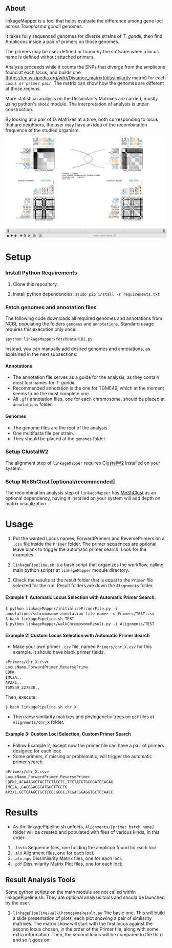 ## About

linkageMapper is a tool that helps evaluate the difference among gene loci across *Toxoplasma gondii* genomes.

It takes fully sequenced genomes for diverse strains of *T. gondii*, then find Amplicons inside a pair of primers on those genomes.

The primers may be user-defined or found by the software when a locus name is defined without attached primers.

Analysis proceeds while it counts the SNPs that diverge from the amplicons found at each locus, and builds one [https://en.wikipedia.org/wiki/Distance_matrix](dissimilarity matrix) for each `Locus or primer pair`. The matrix can show how the genomes are different at those regions.

More statistical analysis on the Dissimilarity Matrixes are carried, mostly using python's `skbio` module. The interpretation of analysis is under construction.

By looking at a pair of D. Matrixes at a time, both corresponding to locus that are neighbors, the user may have an idea of the recombination frequence of the studied organism.

![](walkChr.jpg?raw=true)

# Setup

### Install Python Requirements

1. Clone this repository.

2. Install python dependencies: `$sudo pip install -r requirements.txt`

### Fetch genomes and annotation files

The following code downloads all required genomes and annotations from NCBI,
populating the folders `genomes` and `annotations`. Standard usage requires this
execution only once.

```
$python linkageMapper/fetchDataNCBI.py
```

Instead, you can manually add desired genomes and annotations, as explained in the next subsections:

#### Annotations

* The annotation file serves as a guide for the analysis, as they contain most loci names for *T. gondii*.
* Recommended annotation is the one for TGME49, which at the moment seems to be the most complete one.
* All `.gff` annotation files, one for each chromosome, should be placed at `annotations` folder.

#### Genomes

* The genome files are the root of the analysis.
* One multifasta file per strain.
* They should be placed at the `genomes` folder.

### Setup ClustalW2

The alignment step of `linkageMapper` requires [ClustalW2](http://www.clustal.org/clustal2/) installed on your
system.

### Setup MeShClust [optional/recommended]

The recombination analysis step of `linkageMapper` has [MeShClust](https://github.com/TulsaBioinformaticsToolsmith/MeShClust) as an optional dependency, having it installed on your system will add depth on matrix visualization.


# Usage

1. Put the wanted Locus names, ForwardPrimers and ReversePrimers on a `.csv` file inside the `Primer` folder. The primer sequences are optional, leave blank to trigger the automatic primer search. Look for the examples.

2. `linkagePipeline.sh` is a bash script that organizes the workflow, calling main python scripts at `linkageMapper` module directory.

3. Check the results at the result folder that is equal to the `Primer` file selected for the run. Result folders are down the `Alignments` folder.


#### Example 1: Automatic Locus Selection with Automatic Primer Search.

```
$ python linkageMapper/initializePrimerFile.py -i annotations/<chromosome annotation file name> -o Primers/TEST.csv
$ bash linkagePipeline.sh TEST
$ python linkageMapper/walkChromosomeResult.py -i Alignments/TEST
```



#### Example 2: Custom Locus Selection with Automatic Primer Search

* Make your own primer `.csv` file, named `Primers/chr_X.csv` for this example. It should have blank primer fields. 

```
<Primers/chr_X.csv>
LocusName,ForwardPrimer,ReversePrime
CDPK
IMC2A,,
AP2X1,,
TGME49_227830,,
```


Then, execute:
```
$ bash linkagePipeline.sh chr_X
```

* Then view similarity matrixes and phylogenetic trees on `pdf` files at `Alignments/chr_X` folder.


#### Example 3: Custom Loci Selection, Custom Primer Search

* Follow Example 2, except now the primer file can have a pair of primers designed for each loci:
* Some primers, if missing or problematic, will trigger the automatic primer search.

```
<Primers/chr_X.csv>
LocusName,ForwardPrimer,ReversePrimer
CDPK1,ACAAAGGCTACTTCTACCTC,TTCTATGTGGGGATGCAGAG
IMC2A,,GACGGACGCATGGCTTGCTG
AP2X1,GCTCAAGCTGCTCCCCGGGC,TCGACGGAGGTGCTCCAACC

```

<!--- DEPRECATED?
### Example 4:

* Make your own primer file, as explained in `Example 2`.
* The first locus should be one that is used commonly as *T. gondii* PCR-RFLP analysis
* For the primer files, we are using primers for SAG3 locus, and then other primers located at chromosome XII.

```
$ bash linkagePipelinea.sh chr_XII clustal SAG3
```

* Then view similarity matrixes and phylogenetic trees on `pdf` files at `Alignments/chr_X` folder.
-->

# Results

* As the linkagePipeline.sh unfolds, `Alignments/[primer batch name]` folder will be created and populated with files of various kinds, in this order:

1. `.fasta` Sequence files, one holding the amplicon found for each loci.
2. `.aln` Alignment files, one for each loci.
3. `.aln.npy` Dissimilarity Matrix files, one for each loci.
4. `.pdf` Dissimilarity Matrix Plot files, one for each loci;


## Result Analysis Tools

Some python scripts on the main module are not called within linkagePipeline.sh. They are optional analysis tools and should be launched by the user.

1. `linkagePipeline/walkChromosomeResult.py` The basic one. This will build a slide presentation of plots, each plot showing a pair of similarity matrixes.
The matrix show will start with the first locus against the second locus chosen, in the order of the Primer file, along with some extra information. Then, the second locus will be compared to the third and so it goes on.



